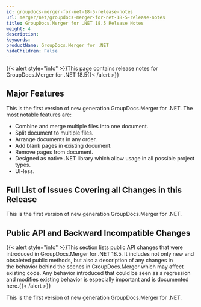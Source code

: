 ```yaml
---
id: groupdocs-merger-for-net-18-5-release-notes
url: merger/net/groupdocs-merger-for-net-18-5-release-notes
title: GroupDocs.Merger for .NET 18.5 Release Notes
weight: 4
description: 
keywords: 
productName: GroupDocs.Merger for .NET
hideChildren: False
---
```

{{< alert style="info" >}}This page contains release notes for GroupDocs.Merger for .NET 18.5{{< /alert >}}

## Major Features

This is the first version of new generation GroupDocs.Merger for .NET. The most notable features are:

*   Combine and merge multiple files into one document.
*   Split document to multiple files.
*   Arrange documents in any order.
*   Add blank pages in existing document.
*   Remove pages from document.
*   Designed as native .NET library which allow usage in all possible project types.
*   UI-less.

## Full List of Issues Covering all Changes in this Release

This is the first version of new generation GroupDocs.Merger for .NET. 

## Public API and Backward Incompatible Changes

{{< alert style="info" >}}This section lists public API changes that were introduced in GroupDocs.Merger for .NET 18.5. It includes not only new and obsoleted public methods, but also a description of any changes in the behavior behind the scenes in GroupDocs.Merger which may affect existing code. Any behavior introduced that could be seen as a regression and modifies existing behavior is especially important and is documented here.{{< /alert >}}

This is the first version of new generation GroupDocs.Merger for .NET.
